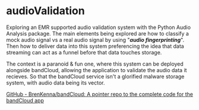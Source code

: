 # audioValidation

Exploring an EMR supported audio validation system with the Python Audio Analysis package. The main elements being explored are how to classify a mock audio signal vs a real audio signal by using "***audio fingerprinting***". Then how to deliver data into this system preferencing the idea that data streaming can act as a funnel before that data touches storage.



The context is a paranoid & fun one, where this system can be deployed alongside bandCloud, allowing the application to validate the audio data it recieves. So that the bandCloud service isn't a glorified malware storage system, with audio data being its vector.



[GitHub - BrenKenna/bandCloud: A pointer repo to the complete code for the bandCloud app](https://github.com/BrenKenna/bandCloud.git)

